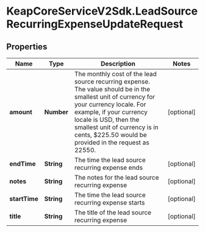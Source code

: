 # KeapCoreServiceV2Sdk.LeadSourceRecurringExpenseUpdateRequest

## Properties

Name | Type | Description | Notes
------------ | ------------- | ------------- | -------------
**amount** | **Number** | The monthly cost of the lead source recurring expense.  The value should be in the smallest unit of currency for your currency locale.  For example, if your currency locale is USD, then the smallest unit of currency is  in cents, $225.50 would be provided in the request as 22550. | [optional] 
**endTime** | **String** | The time the lead source recurring expense ends | [optional] 
**notes** | **String** | The notes for the lead source recurring expense | [optional] 
**startTime** | **String** | The time the lead source recurring expense starts | [optional] 
**title** | **String** | The title of the lead source recurring expense | [optional] 


